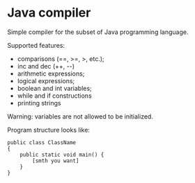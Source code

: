 # Java compiler

Simple compiler for the subset of Java programming language.

Supported features: 
* comparisons (==, >=, >, etc.);
* inc and dec (++, --)
* arithmetic expressions;
* logical expressions;
* boolean and int variables;
* while and if constructions
* printing strings

Warning: variables are not allowed to be initialized.

Program structure looks like:

```
public class ClassName
{
    public static void main() {
        [smth you want]
    }
}
```

